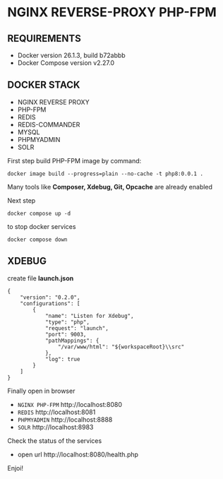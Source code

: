 # NGINX REVERSE-PROXY PHP-FPM

## REQUIREMENTS
- Docker version 26.1.3, build b72abbb
- Docker Compose version v2.27.0

## DOCKER STACK
- NGINX REVERSE PROXY
- PHP-FPM
- REDIS
- REDIS-COMMANDER
- MYSQL
- PHPMYADMIN
- SOLR

First step build PHP-FPM image by command:

```
docker image build --progress=plain --no-cache -t php8:0.0.1 .
```
Many tools like **Composer, Xdebug, Git, Opcache** are already enabled

Next step
```
docker compose up -d
```

to stop docker services
```
docker compose down
```

## XDEBUG
create file **launch.json**
```
{
    "version": "0.2.0",
    "configurations": [
        {
            "name": "Listen for Xdebug",
            "type": "php",
            "request": "launch",
            "port": 9003,
            "pathMappings": {
                "/var/www/html": "${workspaceRoot}\\src"
            },
            "log": true
        }
    ]
}
```

Finally
open in browser
- ```NGINX PHP-FPM``` http://localhost:8080
- ```REDIS``` http://localhost:8081
- ```PHPMYADMIN``` http://localhost:8888
- ```SOLR``` http://localhost:8983

Check the status of the services
- open url http://localhost:8080/health.php

Enjoi!

